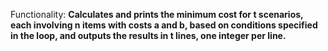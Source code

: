 Functionality: **Calculates and prints the minimum cost for t scenarios, each involving n items with costs a and b, based on conditions specified in the loop, and outputs the results in t lines, one integer per line.**